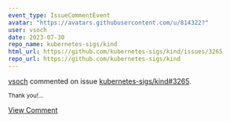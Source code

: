 ```yaml
---
event_type: IssueCommentEvent
avatar: "https://avatars.githubusercontent.com/u/814322?"
user: vsoch
date: 2023-07-30
repo_name: kubernetes-sigs/kind
html_url: https://github.com/kubernetes-sigs/kind/issues/3265
repo_url: https://github.com/kubernetes-sigs/kind
---
```


<a href='https://github.com/vsoch' target='_blank'>vsoch</a> commented on issue <a href='https://github.com/kubernetes-sigs/kind/issues/3265' target='_blank'>kubernetes-sigs/kind#3265</a>.

<small>Thank you!...</small>

<a href='https://github.com/kubernetes-sigs/kind/issues/3265' target='_blank'>View Comment</a>